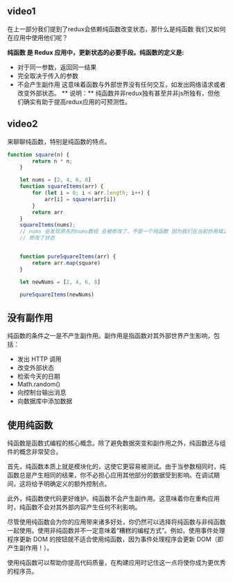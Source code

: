 ## video1
在上一部分我们提到了redux会依赖纯函数改变状态，那什么是纯函数 我们又如何在应用中使用他们呢？

**纯函数 是 Redux 应用中，更新状态的必要手段。纯函数的定义是:**

* 对于同一参数，返回同一结果
* 完全取决于传入的参数
* 不会产生副作用 这意味着函数与外部世界没有任何交互，如发出网络请求或者改变外部状态。
** 说明：**
纯函数并非redux独有甚至并非js所独有，但他们确实有助于提高redux应用的可预测性。
## video2
来聊聊纯函数，特别是纯函数的特点。

```js
function square(n) {
        return n * n;
    }

    let nums = [2, 4, 6, 8]
    function squareItems(arr) {
        for (let i = 0; i < arr.length; i++) {
            arr[i] = square(arr[i])
        }
        return arr
    }
    squareItems(nums);
    // nums 会发现原先的nums数组 会被修改了，不是一个纯函数 因为我们在当前作用域之外
    // 修改了状态


    function pureSquareItems(arr) {
        return arr.map(square)
    }

    let newNums = [2, 4, 6, 8]

    pureSquareItems(newNums)
```

## 没有副作用
纯函数的条件之一是不产生副作用。副作用是指函数对其外部世界产生影响，包括：

* 发出 HTTP 调用
* 改变外部状态
* 检索今天的日期
* Math.random()
* 向控制台输出消息
* 向数据库中添加数据


## 使用纯函数
纯函数是函数式编程的核心概念。除了避免数据突变和副作用之外，纯函数还与组件的概念非常契合。

首先，纯函数本质上就是模块化的，这使它更容易被测试。由于当参数相同时，纯函数总是产⽣相同的结果，你不必担⼼应用其他部分的数据受到影响。在调试期间，这将给予明确定义的额外控制点。

此外，纯函数使代码更好维护。纯函数不会产生副作用。这意味着你在重构应用时，纯函数不会对其外部内容产生任何不利影响。

尽管使⽤纯函数会为你的应⽤带来诸多好处，你仍然可以选择将纯函数与非纯函数一起使用。使用非纯函数并不一定意味着“糟糕的编程方式”。例如，使用事件处理程序更新 DOM 的按钮就不适合使用纯函数，因为事件处理程序会更新 DOM（即产生副作用！）。

使用纯函数可以帮助你提高代码质量，在构建应用时记住这一点将使你成为更优秀的程序员。